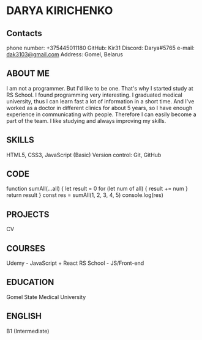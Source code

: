 # DARYA KIRICHENKO

## Contacts
phone number: +375445011180
GitHub: Kir31
Discord: Darya#5765
e-mail: dak3103@gmail.com
Address: Gomel, Belarus

## ABOUT ME
I am not a programmer. But I'd like to be one. That's why I started study at RS School. I found programming very interesting. I graduated medical university, thus I can learn fast a lot of information in a short time. And I've worked as a doctor in different clinics for about 5 years, so I have enough experience in communicating with people. Therefore I can easily become a part of the team. I like studying and always improving my skills.

## SKILLS
HTML5, CSS3, JavaScript (Basic)
Version control: Git, GitHub

## CODE
function sumAll(...all) {
    let result = 0
    for (let num of all) {
      result += num
    }
    return result
}
const res = sumAll(1, 2, 3, 4, 5)
console.log(res)

## PROJECTS
CV

## COURSES
Udemy - JavaScript + React
RS School - JS/Front-end 

## EDUCATION
Gomel State Medical University 

## ENGLISH
B1 (Intermediate)

